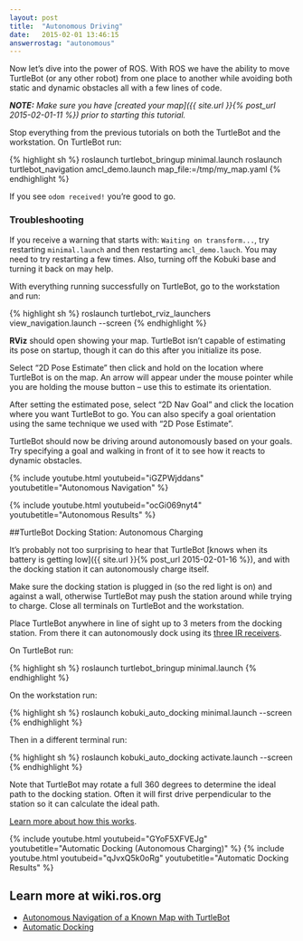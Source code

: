 ```yaml
---
layout: post
title:  "Autonomous Driving"
date:   2015-02-01 13:46:15
answerrostag: "autonomous"
---
```


Now let’s dive into the power of ROS. With ROS we have the ability to move TurtleBot (or any other robot) from one place to another while avoiding both static and dynamic obstacles all with a few lines of code.

***NOTE:** Make sure you have [created your map]({{ site.url }}{% post_url 2015-02-01-11 %}) prior to starting this tutorial.*

Stop everything from the previous tutorials on both the TurtleBot and the workstation. On TurtleBot run:

{% highlight sh %}
roslaunch turtlebot_bringup minimal.launch
roslaunch turtlebot_navigation amcl_demo.launch map_file:=/tmp/my_map.yaml
{% endhighlight %}

If you see `odom received!` you’re good to go.

### Troubleshooting

If you receive a warning that starts with: `Waiting on transform...`, try restarting `minimal.launch` and then restarting `amcl_demo.lauch`.  You may need to try restarting a few times. Also, turning off the Kobuki base and turning it back on may help.

With everything running successfully on TurtleBot, go to the workstation and run:

{% highlight sh %}
roslaunch turtlebot_rviz_launchers view_navigation.launch --screen
{% endhighlight %}

**RViz** should open showing your map. TurtleBot isn’t capable of estimating its pose on startup, though it can do this after you initialize its pose.

Select “2D Pose Estimate” then click and hold on the location where TurtleBot is on the map. An arrow will appear under the mouse pointer while you are holding the mouse button – use this to estimate its orientation.

After setting the estimated pose, select “2D Nav Goal” and click the location where you want TurtleBot to go. You can also specify a goal orientation using the same technique we used with “2D Pose Estimate”.

TurtleBot should now be driving around autonomously based on your goals. Try specifying a goal and walking in front of it to see how it reacts to dynamic obstacles.

{% include youtube.html youtubeid="iGZPWjddans" youtubetitle="Autonomous Navigation" %}

{% include youtube.html youtubeid="ocGi069nyt4" youtubetitle="Autonomous Results" %}

##TurtleBot Docking Station: Autonomous Charging

It’s probably not too surprising to hear that TurtleBot [knows when its battery is getting low]({{ site.url }}{% post_url 2015-02-01-16 %}), and with the docking station it can autonomously charge itself.

Make sure the docking station is plugged in (so the red light is on) and against a wall, otherwise TurtleBot may push the station around while trying to charge. Close all terminals on TurtleBot and the workstation.

Place TurtleBot anywhere in line of sight up to 3 meters from the docking station. From there it can autonomously dock using its [three IR receivers](http://wiki.ros.org/kobuki/Tutorials/Testing%20Automatic%20Docking).

On TurtleBot run:

{% highlight sh %}
roslaunch turtlebot_bringup minimal.launch
{% endhighlight %}

On the workstation run:

{% highlight sh %}
roslaunch kobuki_auto_docking minimal.launch --screen
{% endhighlight %}

Then in a different terminal run:

{% highlight sh %}
roslaunch kobuki_auto_docking activate.launch --screen
{% endhighlight %}

Note that TurtleBot may rotate a full 360 degrees to determine the ideal path to the docking station. Often it will first drive perpendicular to the station so it can calculate the ideal path.

[Learn more about how this works](http://wiki.ros.org/kobuki/Tutorials/Testing%20Automatic%20Docking).

{% include youtube.html youtubeid="GYoF5XFVEJg" youtubetitle="Automatic Docking (Autonomous Charging)" %}
{% include youtube.html youtubeid="qJvxQ5k0oRg" youtubetitle="Automatic Docking Results" %}

## Learn more at wiki.ros.org

* [Autonomous Navigation of a Known Map with TurtleBot](http://wiki.ros.org/turtlebot_navigation/Tutorials/Autonomously%20navigate%20in%20a%20known%20map)
* [Automatic Docking](http://wiki.ros.org/kobuki/Tutorials/Testing%20Automatic%20Docking)

